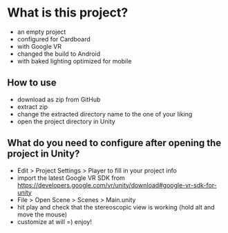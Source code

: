 # What is this project?
- an empty project
- configured for Cardboard
- with Google VR
- changed the build to Android
- with baked lighting optimized for mobile

## How to use
- download as zip from GitHub
- extract zip
- change the extracted directory name to the one of your liking
- open the project directory in Unity

## What do you need to configure after opening the project in Unity?
- Edit > Project Settings > Player to fill in your project info
- import the latest Google VR SDK from https://developers.google.com/vr/unity/download#google-vr-sdk-for-unity
- File > Open Scene > Scenes > Main.unity
- hit play and check that the stereoscopic view is working (hold alt and move the mouse)
- customize at will =) enjoy!